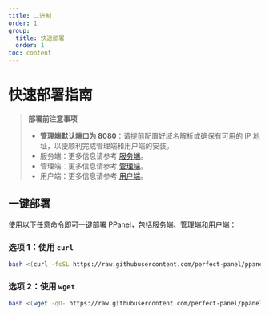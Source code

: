 ```yaml
---
title: 二进制
order: 1
group:
  title: 快速部署
  order: 1
toc: content
---
```

# 快速部署指南

> **部署前注意事项**
>
> - **管理端默认端口为 8080**：请提前配置好域名解析或确保有可用的 IP 地址，以便顺利完成管理端和用户端的安装。
> - 服务端：更多信息请参考 [服务端](/guide/server)。
> - 管理端：更多信息请参考 [管理端](/guide/admin)。
> - 用户端：更多信息请参考 [用户端](/guide/user)。

## 一键部署

使用以下任意命令即可一键部署 PPanel，包括服务端、管理端和用户端：

### 选项 1：使用 `curl`

```bash
bash <(curl -fsSL https://raw.githubusercontent.com/perfect-panel/ppanel-script/refs/heads/main/install.sh)
```

### 选项 2：使用 `wget`

```bash
bash <(wget -qO- https://raw.githubusercontent.com/perfect-panel/ppanel-script/refs/heads/main/install.sh)
```

